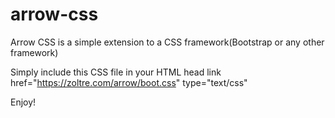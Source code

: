 # arrow-css

Arrow CSS is a simple extension to a CSS framework(Bootstrap or any other framework)

Simply include this CSS file in your HTML head
link href="https://zoltre.com/arrow/boot.css" type="text/css" 

Enjoy!
